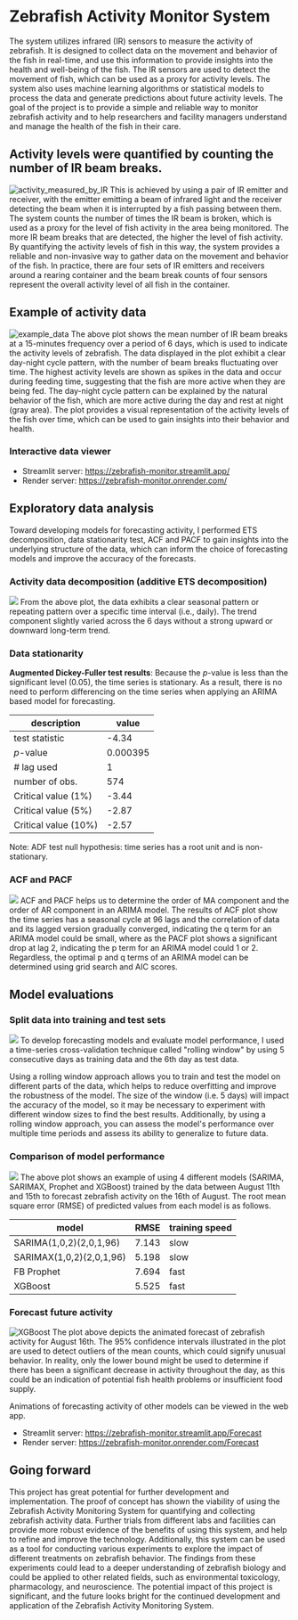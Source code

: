 # Zebrafish Activity Monitor System
The system utilizes infrared (IR) sensors to measure the activity of zebrafish. It is designed to collect data on the movement and behavior of the fish in real-time, and use this information to provide insights into the health and well-being of the fish. The IR sensors are used to detect the movement of fish, which can be used as a proxy for activity levels. The system also uses machine learning algorithms or statistical models to process the data and generate predictions about future activity levels. The goal of the project is to provide a simple and reliable way to monitor zebrafish activity and to help researchers and facility managers understand and manage the health of the fish in their care.

## Activity levels were quantified by counting the number of IR beam breaks.
![activity_measured_by_IR](pic/activity_measured_by_IR.jpg)
This is achieved by using a pair of IR emitter and receiver, with the emitter emitting a beam of infrared light and the receiver detecting the beam when it is interrupted by a fish passing between them. The system counts the number of times the IR beam is broken, which is used as a proxy for the level of fish activity in the area being monitored. The more IR beam breaks that are detected, the higher the level of fish activity. By quantifying the activity levels of fish in this way, the system provides a reliable and non-invasive way to gather data on the movement and behavior of the fish. In practice, there are four sets of IR emitters and receivers around a rearing container and the beam break counts of four sensors represent the overall activity level of all fish in the container.

## Example of activity data
![example_data](pic/example_data.png)
The above plot shows the mean number of IR beam breaks at a 15-minutes frequency over a period of 6 days, which is used to indicate the activity levels of zebrafish. The data displayed in the plot exhibit a clear day-night cycle pattern, with the number of beam breaks fluctuating over time. The highest activity levels are shown as spikes in the data and occur during feeding time, suggesting that the fish are more active when they are being fed. The day-night cycle pattern can be explained by the natural behavior of the fish, which are more active during the day and rest at night (gray area). The plot provides a visual representation of the activity levels of the fish over time, which can be used to gain insights into their behavior and health.

### Interactive data viewer
- Streamlit server: https://zebrafish-monitor.streamlit.app/
- Render server: https://zebrafish-monitor.onrender.com/

## Exploratory data analysis
Toward developing models for forecasting activity, I performed ETS decomposition, data stationarity test, ACF and PACF to gain insights into the underlying structure of the data, which can inform the choice of forecasting models and improve the accuracy of the forecasts.
### Activity data decomposition (additive ETS decomposition)
![](pic/ETS_decomposition.png)
From the above plot, the data exhibits a clear seasonal pattern or repeating pattern over a specific time interval (i.e., daily). The trend component slightly varied across the 6 days without a strong upward or downward long-term trend.   
### Data stationarity
**Augmented Dickey-Fuller test results**: Because the *p*-value is less than the significant level (0.05), the time series is stationary. As a result, there is no need to perform differencing on the time series when applying an ARIMA based model for forecasting.  

| description | value |
|---|---|
| test statistic | -4.34 |
| *p*-value | 0.000395 |
| # lag used | 1 |
| number of obs. | 574 |
| Critical value (1%) | -3.44 |
| Critical value (5%) | -2.87 |
| Critical value (10%)| -2.57 |

Note: ADF test null hypothesis: time series has a root unit and is non-stationary.

### ACF and PACF
![](pic/ACF_PACF.png)
ACF and PACF helps us to determine the order of MA component and the order of AR component in an ARIMA model. The results of ACF plot show the time series has a seasonal cycle at 96 lags and the correlation of data and its lagged version gradually converged, indicating the q term for an ARIMA model could be small, where as the PACF plot shows a significant drop at lag 2, indicating the p term for an ARIMA model could 1 or 2. Regardless, the optimal p and q terms of an ARIMA model can be determined using grid search and AIC scores.   

## Model evaluations

### Split data into training and test sets
![](pic/datasplit.png)
To develop forecasting models and evaluate model performance, I used a time-series cross-validation technique called "rolling window" by using 5 consecutive days as training data and the 6th day as test data.

Using a rolling window approach allows you to train and test the model on different parts of the data, which helps to reduce overfitting and improve the robustness of the model. The size of the window (i.e. 5 days) will impact the accuracy of the model, so it may be necessary to experiment with different window sizes to find the best results. Additionally, by using a rolling window approach, you can assess the model's performance over multiple time periods and assess its ability to generalize to future data.

### Comparison of model performance
![](pic/TestResult_ModelCompare.gif)
The above plot shows an example of using 4 different models (SARIMA, SARIMAX, Prophet and XGBoost) trained by the data between August 11th and 15th to forecast zebrafish activity on the 16th of August. The root mean square error (RMSE) of predicted values from each model is as follows.

| model | RMSE | training speed |
| --- | --- | --- |
| SARIMA(1,0,2)(2,0,1,96) | 7.143 | slow |
| SARIMAX(1,0,2)(2,0,1,96)| 5.198 | slow |
| FB Prophet | 7.694 | fast |
| XGBoost | 5.525 | fast |

### Forecast future activity
![XGBoost](pic/XGBoost_forecast.gif)
The plot above depicts the animated forecast of zebrafish activity for August 16th. The 95% confidence intervals illustrated in the plot are used to detect outliers of the mean counts, which could signify unusual behavior. In reality, only the lower bound might be used to determine if there has been a significant decrease in activity throughout the day, as this could be an indication of potential fish health problems or insufficient food supply.

Animations of forecasting activity of other models can be viewed in the web app.
- Streamlit server: https://zebrafish-monitor.streamlit.app/Forecast
- Render server: https://zebrafish-monitor.onrender.com/Forecast

## Going forward
This project has great potential for further development and implementation. The proof of concept has shown the viability of using the Zebrafish Activity Monitoring System for quantifying and collecting zebrafish activity data. Further trials from different labs and facilities can provide more robust evidence of the benefits of using this system, and help to refine and improve the technology. Additionally, this system can be used as a tool for conducting various experiments to explore the impact of different treatments on zebrafish behavior. The findings from these experiments could lead to a deeper understanding of zebrafish biology and could be applied to other related fields, such as environmental toxicology, pharmacology, and neuroscience. The potential impact of this project is significant, and the future looks bright for the continued development and application of the Zebrafish Activity Monitoring System.
